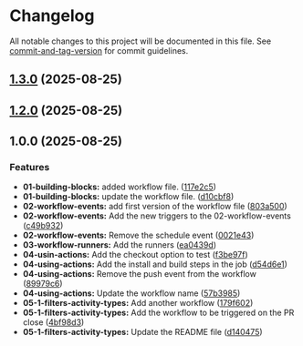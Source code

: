 # Changelog

All notable changes to this project will be documented in this file. See [commit-and-tag-version](https://github.com/absolute-version/commit-and-tag-version) for commit guidelines.

## [1.3.0](https://github.com/apshuk21/gh-actions-course/compare/v1.2.0...v1.3.0) (2025-08-25)

## [1.2.0](https://github.com/apshuk21/gh-actions-course/compare/v1.0.0...v1.2.0) (2025-08-25)

## 1.0.0 (2025-08-25)


### Features

* **01-building-blocks:** added workflow file. ([117e2c5](https://github.com/apshuk21/gh-actions-course/commit/117e2c55aa40ed306e24f715f90356820777bcfb))
* **01-building-blocks:** update the workflow file. ([d10cbf8](https://github.com/apshuk21/gh-actions-course/commit/d10cbf83f6d62e7c77cebba61284177dff3d4e63))
* **02-workflow-events:** add first version of the workflow file ([803a500](https://github.com/apshuk21/gh-actions-course/commit/803a5005a1a50ff832710dd99297ed2afc881e5f))
* **02-workflow-events:** Add the new triggers to the 02-workflow-events ([c49b932](https://github.com/apshuk21/gh-actions-course/commit/c49b932eeb51e8fa747666a3e74a7c1ca4590b68))
* **02-workflow-events:** Remove the schedule event ([0021e43](https://github.com/apshuk21/gh-actions-course/commit/0021e43408c783f3eabea7eea6f6ca388abd21f0))
* **03-workflow-runners:** Add the runners ([ea0439d](https://github.com/apshuk21/gh-actions-course/commit/ea0439df1188842b1d567e25d930efb7c972fac2))
* **04-usin-actions:** Add the checkout option to test ([f3be97f](https://github.com/apshuk21/gh-actions-course/commit/f3be97fae4ad970891be83678faae306b1a8abc8))
* **04-using-actions:** Add the install and build steps in the job ([d54d6e1](https://github.com/apshuk21/gh-actions-course/commit/d54d6e14b2e85d75a0c08f31ab0a6ccfc3c71dab))
* **04-using-actions:** Remove the push event from the workflow ([89979c6](https://github.com/apshuk21/gh-actions-course/commit/89979c628fc53eea6ff10747f02c417a44599fcb))
* **04-using-actions:** Update the workflow name ([57b3985](https://github.com/apshuk21/gh-actions-course/commit/57b3985bf07c9eb2a652f8e288805040df94aedd))
* **05-1-filters-activity-types:** Add another workflow ([179f602](https://github.com/apshuk21/gh-actions-course/commit/179f60222b3fd25e926ce472d9e67f5b8bc18972))
* **05-1-filters-activity-types:** Add the workflow to be triggered on the PR close ([4bf98d3](https://github.com/apshuk21/gh-actions-course/commit/4bf98d3514a5c5000233d8c76a392c580dbd5812))
* **05-1-filters-activity-types:** Update the README file ([d140475](https://github.com/apshuk21/gh-actions-course/commit/d140475c48ca29cc4dfbc3ae9eb1cf85c9e41455))
